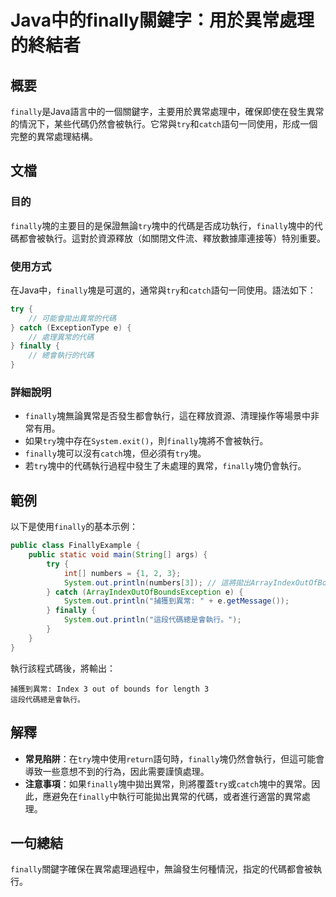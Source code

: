 <!--
Meta Description: # Java中的finally關鍵字：用於異常處理的終結者 ## 概要 `finally`是Java語言中的一個關鍵字，主要用於異常處理中，確保即使在發生異常的情況下，某些代碼仍然會被執行。它常與`try`和`catch`語句一同使用，形成一個完整的異常處理結構。 ## 文檔 ### 目的 `fin...
Meta Keywords: finally, try, catch, system, out
-->

# Java中的finally關鍵字：用於異常處理的終結者

## 概要
`finally`是Java語言中的一個關鍵字，主要用於異常處理中，確保即使在發生異常的情況下，某些代碼仍然會被執行。它常與`try`和`catch`語句一同使用，形成一個完整的異常處理結構。

## 文檔
### 目的
`finally`塊的主要目的是保證無論`try`塊中的代碼是否成功執行，`finally`塊中的代碼都會被執行。這對於資源釋放（如關閉文件流、釋放數據庫連接等）特別重要。

### 使用方式
在Java中，`finally`塊是可選的，通常與`try`和`catch`語句一同使用。語法如下：

```java
try {
    // 可能會拋出異常的代碼
} catch (ExceptionType e) {
    // 處理異常的代碼
} finally {
    // 總會執行的代碼
}
```

### 詳細說明
- `finally`塊無論異常是否發生都會執行，這在釋放資源、清理操作等場景中非常有用。
- 如果`try`塊中存在`System.exit()`，則`finally`塊將不會被執行。
- `finally`塊可以沒有`catch`塊，但必須有`try`塊。
- 若`try`塊中的代碼執行過程中發生了未處理的異常，`finally`塊仍會執行。

## 範例
以下是使用`finally`的基本示例：

```java
public class FinallyExample {
    public static void main(String[] args) {
        try {
            int[] numbers = {1, 2, 3};
            System.out.println(numbers[3]); // 這將拋出ArrayIndexOutOfBoundsException
        } catch (ArrayIndexOutOfBoundsException e) {
            System.out.println("捕獲到異常: " + e.getMessage());
        } finally {
            System.out.println("這段代碼總是會執行。");
        }
    }
}
```

執行該程式碼後，將輸出：
```
捕獲到異常: Index 3 out of bounds for length 3
這段代碼總是會執行。
```

## 解釋
- **常見陷阱**：在`try`塊中使用`return`語句時，`finally`塊仍然會執行，但這可能會導致一些意想不到的行為，因此需要謹慎處理。
- **注意事項**：如果`finally`塊中拋出異常，則將覆蓋`try`或`catch`塊中的異常。因此，應避免在`finally`中執行可能拋出異常的代碼，或者進行適當的異常處理。

## 一句總結
`finally`關鍵字確保在異常處理過程中，無論發生何種情況，指定的代碼都會被執行。